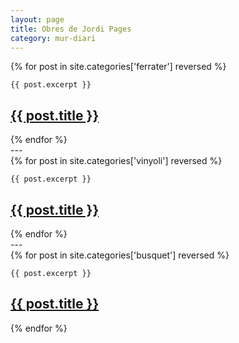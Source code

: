 ```yaml
---
layout: page
title: Obres de Jordi Pages
category: mur-diari
---
```


<div class="posts clearfix">
  {% for post in site.categories['ferrater'] reversed %}
  <div class="post">

    {{ post.excerpt }}    

  <h2 class="post-title">
      <a href="{{ post.url }}">
        {{ post.title }}
      </a>
    </h2>
    <p class="text-center"><a href="{{ post.url }}"><i class="fa fa-lg fa-plus-square-o"></i></a></p>
    </div>
  {% endfor %}
</div>
---
<div class="posts clearfix">
  {% for post in site.categories['vinyoli'] reversed %}
  <div class="post">

    {{ post.excerpt }}    

  <h2 class="post-title">
      <a href="{{ post.url }}">
        {{ post.title }}
      </a>
    </h2>
    <p class="text-center"><a href="{{ post.url }}"><i class="fa fa-lg fa-plus-square-o"></i></a></p>
    </div>
  {% endfor %}
</div>
---
<div class="posts clearfix">
  {% for post in site.categories['busquet'] reversed %}
  <div class="post">

    {{ post.excerpt }}    

  <h2 class="post-title">
      <a href="{{ post.url }}">
        {{ post.title }}
      </a>
    </h2>
    <p class="text-center"><a href="{{ post.url }}"><i class="fa fa-lg fa-plus-square-o"></i></a></p>
    </div>
  {% endfor %}
</div>